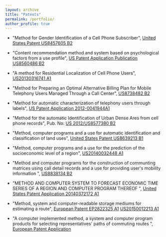 ```yaml
---
layout: archive
title: "Patents"
permalink: /portfolio/
author_profile: true
---
```


- "Method for Gender Identification of a Cell Phone Subscriber", [United States Patent US8457605 B2](https://patents.google.com/patent/US20120083255)

- "Content recommendation method and system based on psychological factors from a use profile", [US Patent Application Publication US8560486 B2](https://patents.google.com/patent/US8560486?oq=frias-martinez)

- "A method for Residential Localization of Cell Phone Users", [US20130316741 A1](https://patents.google.com/patent/US20130316741?oq=frias+martinez)

- "Method for Preparing an Optimal Alternative Billing Plan for Mobile Telephony Users Managed Through a Call Center", [US8738482 B2](https://patents.google.com/patent/US8738482?oq=frias+martinez)

- "Method for automatic characterization of telephony users through labels", [US Patent Application 2012-0041944A1](https://patents.google.com/patent/US8577380?oq=frias+martinez)

- "Method for the automatic Identification of Urban Dense Ares from cell phone records", Pub. No: [US 2012/US8577380 B2](https://patents.google.com/patent/US8577380?oq=frias+martinez)

- "Method, computer programs and a use for automatic identification and classification of land uses", [United States Patent US8639213 B1](https://patents.google.com/patent/US8639213?oq=frias+martinez)

- "Method, computer programs and a use for the prediction of the socioeconomic level of a region", [US20140032448 A1](https://patents.google.com/patent/US20140032448?oq=frias+martinez)

- "Method and computer programs for the construction of communting matrices using call detail records and a use for providing user's mobility information ", [US8838134 B2](https://patents.google.com/patent/US8838134?oq=Method+and+computer+programs+for+the+construction+of+commuting+matrices+using+call+detail+records+and+a+use+for+providing+users+mobility+information)

- "METHOD AND COMPUTER SYSTEM TO FORECAST ECONOMIC TIME SERIES OF A REGION AND COMPUTER PROGRAM THEREOF ", [United States Patent Application 20140372172 A1](https://www.freepatentsonline.com/20140372172.pdf)

- "Method, system and computer-readable storage mediums for estimating a route", [European Patent EP2822325 A1](https://data.epo.org/gpi/EP2822325A1-Method-system-and-computer-readable-storage-mediums-for-estimating-a-route) [US20150012213 A1](https://patents.google.com/patent/US20150012213?oq=frias-martinez)

- "A computer implemented method, a system and computer program products for selecting representatives' paths of commuting routes ”, [European Patent Application](https://data.epo.org/publication-server/document?iDocId=5096862&iFormat=0)
